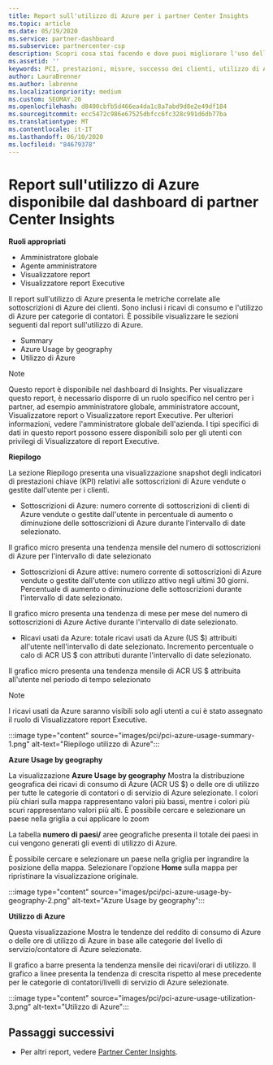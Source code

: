 ```yaml
---
title: Report sull'utilizzo di Azure per i partner Center Insights
ms.topic: article
ms.date: 05/19/2020
ms.service: partner-dashboard
ms.subservice: partnercenter-csp
description: Scopri cosa stai facendo e dove puoi migliorare l'uso delle sottoscrizioni di Azure che Vendi o Gestisci per i tuoi clienti.
ms.assetid: ''
keywords: PCI, prestazioni, misure, successo dei clienti, utilizzo di Azure, sottoscrizioni, analisi, report
author: LauraBrenner
ms.author: labrenne
ms.localizationpriority: medium
ms.custom: SEOMAY.20
ms.openlocfilehash: d8400cbfb5d466ea4da1c8a7abd9d8e2e49df184
ms.sourcegitcommit: ecc5472c986e67525dbfcc6fc328c991d6db77ba
ms.translationtype: MT
ms.contentlocale: it-IT
ms.lasthandoff: 06/10/2020
ms.locfileid: "84679378"
---
```

# <a name="azure-usage-report-available-from-the-partner-center-insights-dashboard"></a>Report sull'utilizzo di Azure disponibile dal dashboard di partner Center Insights

**Ruoli appropriati**
- Amministratore globale
- Agente amministratore
- Visualizzatore report
- Visualizzatore report Executive

Il report sull'utilizzo di Azure presenta le metriche correlate alle sottoscrizioni di Azure dei clienti. Sono inclusi i ricavi di consumo e l'utilizzo di Azure per categorie di contatori. È possibile visualizzare le sezioni seguenti dal report sull'utilizzo di Azure.

- Summary
- Azure Usage by geography
- Utilizzo di Azure

 > [!NOTE]
 > Questo report è disponibile nel dashboard di Insights. Per visualizzare questo report, è necessario disporre di un ruolo specifico nel centro per i partner, ad esempio amministratore globale, amministratore account, Visualizzatore report o Visualizzatore report Executive. Per ulteriori informazioni, vedere l'amministratore globale dell'azienda. I tipi specifici di dati in questo report possono essere disponibili solo per gli utenti con privilegi di Visualizzatore di report Executive.

**Riepilogo**

La sezione Riepilogo presenta una visualizzazione snapshot degli indicatori di prestazioni chiave (KPI) relativi alle sottoscrizioni di Azure vendute o gestite dall'utente per i clienti.  

- Sottoscrizioni di Azure: numero corrente di sottoscrizioni di clienti di Azure vendute o gestite dall'utente in percentuale di aumento o diminuzione delle sottoscrizioni di Azure durante l'intervallo di date selezionato.

Il grafico micro presenta una tendenza mensile del numero di sottoscrizioni di Azure per l'intervallo di date selezionato
- Sottoscrizioni di Azure attive: numero corrente di sottoscrizioni di Azure vendute o gestite dall'utente con utilizzo attivo negli ultimi 30 giorni.
Percentuale di aumento o diminuzione delle sottoscrizioni durante l'intervallo di date selezionato.

Il grafico micro presenta una tendenza di mese per mese del numero di sottoscrizioni di Azure Active durante l'intervallo di date selezionato.

- Ricavi usati da Azure: totale ricavi usati da Azure (US $) attribuiti all'utente nell'intervallo di date selezionato.
Incremento percentuale o calo di ACR US $ con attributi durante l'intervallo di date selezionato. 

Il grafico micro presenta una tendenza mensile di ACR US $ attribuita all'utente nel periodo di tempo selezionato


> [!NOTE]
 > I ricavi usati da Azure saranno visibili solo agli utenti a cui è stato assegnato il ruolo di Visualizzatore report Executive.

:::image type="content" source="images/pci/pci-azure-usage-summary-1.png" alt-text="Riepilogo utilizzo di Azure":::

**Azure Usage by geography**

La visualizzazione **Azure Usage by geography** Mostra la distribuzione geografica dei ricavi di consumo di Azure (ACR US $) o delle ore di utilizzo per tutte le categorie di contatori o di servizio di Azure selezionate. I colori più chiari sulla mappa rappresentano valori più bassi, mentre i colori più scuri rappresentano valori più alti. È possibile cercare e selezionare un paese nella griglia a cui applicare lo zoom 

La tabella **numero di paesi/** aree geografiche presenta il totale dei paesi in cui vengono generati gli eventi di utilizzo di Azure.

È possibile cercare e selezionare un paese nella griglia per ingrandire la posizione della mappa. Selezionare l'opzione **Home** sulla mappa per ripristinare la visualizzazione originale.

:::image type="content" source="images/pci/pci-azure-usage-by-geography-2.png" alt-text="Azure Usage by geography":::

**Utilizzo di Azure**

Questa visualizzazione Mostra le tendenze del reddito di consumo di Azure o delle ore di utilizzo di Azure in base alle categorie del livello di servizio/contatore di Azure selezionate. 

Il grafico a barre presenta la tendenza mensile dei ricavi/orari di utilizzo. Il grafico a linee presenta la tendenza di crescita rispetto al mese precedente per le categorie di contatori/livelli di servizio di Azure selezionate.

:::image type="content" source="images/pci/pci-azure-usage-utilization-3.png" alt-text="Utilizzo di Azure":::

## <a name="next-steps"></a>Passaggi successivi

- Per altri report, vedere [Partner Center Insights](partner-center-insights.md).
